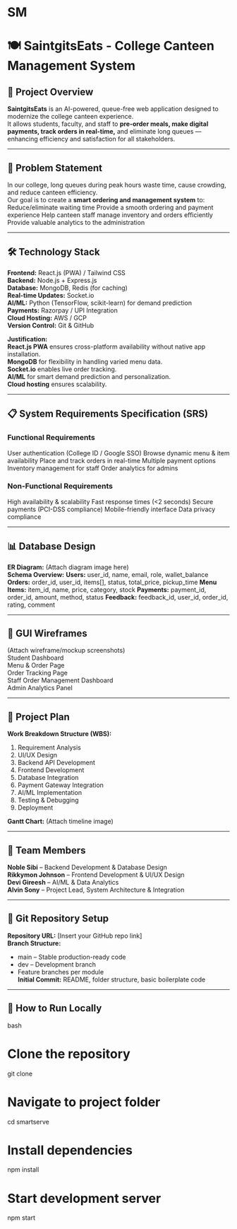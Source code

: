 # SM
# 🍽️ SaintgitsEats - College Canteen Management System

## 📌 Project Overview
**SaintgitsEats** is an AI-powered, queue-free web application designed to modernize the college canteen experience.  
It allows students, faculty, and staff to **pre-order meals, make digital payments, track orders in real-time,** and eliminate long queues — enhancing efficiency and satisfaction for all stakeholders.

---

## 🎯 Problem Statement
In our college, long queues during peak hours waste time, cause crowding, and reduce canteen efficiency.  
Our goal is to create a **smart ordering and management system** to:
Reduce/eliminate waiting time
Provide a smooth ordering and payment experience
Help canteen staff manage inventory and orders efficiently
Provide valuable analytics to the administration

---

## 🛠️ Technology Stack
**Frontend:** React.js (PWA) / Tailwind CSS  
**Backend:** Node.js + Express.js  
**Database:** MongoDB, Redis (for caching)  
**Real-time Updates:** Socket.io  
**AI/ML:** Python (TensorFlow, scikit-learn) for demand prediction  
**Payments:** Razorpay / UPI Integration  
**Cloud Hosting:** AWS / GCP  
**Version Control:** Git & GitHub  

**Justification:**  
**React.js PWA** ensures cross-platform availability without native app installation.  
**MongoDB** for flexibility in handling varied menu data.  
**Socket.io** enables live order tracking.  
**AI/ML** for smart demand prediction and personalization.  
**Cloud hosting** ensures scalability.

---

## 📋 System Requirements Specification (SRS)

### **Functional Requirements**
User authentication (College ID / Google SSO)
Browse dynamic menu & item availability
Place and track orders in real-time
Multiple payment options
Inventory management for staff
Order analytics for admins

### **Non-Functional Requirements**
High availability & scalability
Fast response times (<2 seconds)
Secure payments (PCI-DSS compliance)
Mobile-friendly interface
Data privacy compliance

---

## 📊 Database Design
**ER Diagram:** (Attach diagram image here)  
**Schema Overview:**
**Users:** user_id, name, email, role, wallet_balance
**Orders:** order_id, user_id, items[], status, total_price, pickup_time
**Menu Items:** item_id, name, price, category, stock
**Payments:** payment_id, order_id, amount, method, status
**Feedback:** feedback_id, user_id, order_id, rating, comment

---

## 🎨 GUI Wireframes
(Attach wireframe/mockup screenshots)  
Student Dashboard  
Menu & Order Page  
Order Tracking Page  
Staff Order Management Dashboard  
Admin Analytics Panel  

---

## 📅 Project Plan
**Work Breakdown Structure (WBS):**
1. Requirement Analysis
2. UI/UX Design
3. Backend API Development
4. Frontend Development
5. Database Integration
6. Payment Gateway Integration
7. AI/ML Implementation
8. Testing & Debugging
9. Deployment

**Gantt Chart:** (Attach timeline image)

---

## 👥 Team Members
**Noble Sibi** – Backend Development & Database Design  
**Rikkymon Johnson** – Frontend Development & UI/UX Design  
**Devi Gireesh** – AI/ML & Data Analytics  
**Alvin Sony** – Project Lead, System Architecture & Integration  

---

## 🔗 Git Repository Setup
**Repository URL:** [Insert your GitHub repo link]  
**Branch Structure:**  
  - main – Stable production-ready code  
  - dev – Development branch  
  - Feature branches per module  
**Initial Commit:** README, folder structure, basic boilerplate code  

---

## 📌 How to Run Locally
bash

# Clone the repository
git clone <repo-link>

# Navigate to project folder
cd smartserve

# Install dependencies
npm install

# Start development server
npm start
